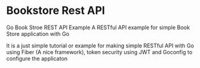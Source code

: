 # Bookstore Rest API

Go Book Stroe REST API Example
A RESTful API example for simple Book Store application with Go

It is a just simple tutorial or example for making simple RESTful API with Go using Fiber (A nice framework), token security using JWT and Goconfig to configure the applicaton


